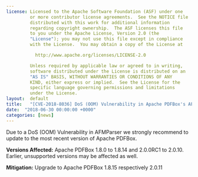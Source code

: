 ```yaml
---
license: Licensed to the Apache Software Foundation (ASF) under one
         or more contributor license agreements.  See the NOTICE file
         distributed with this work for additional information
         regarding copyright ownership.  The ASF licenses this file
         to you under the Apache License, Version 2.0 (the
         "License"); you may not use this file except in compliance
         with the License.  You may obtain a copy of the License at

           http://www.apache.org/licenses/LICENSE-2.0

         Unless required by applicable law or agreed to in writing,
         software distributed under the License is distributed on an
         "AS IS" BASIS, WITHOUT WARRANTIES OR CONDITIONS OF ANY
         KIND, either express or implied.  See the License for the
         specific language governing permissions and limitations
         under the License.
layout:  default
title:   "[CVE-2018-8036] DoS (OOM) Vulnerability in Apache PDFBox's AFMParser"
date:  "2018-06-30 00:00:00 +0000"
categories: [news]
---
```


Due to a DoS (OOM) Vulnerability in AFMParser we strongly recommend to update to the most recent version of Apache PDFBox.

**Versions Affected:**
Apache PDFBox 1.8.0 to 1.8.14 and 2.0.0RC1 to 2.0.10. Earlier, unsupported versions may be affected as well.

**Mitigation:**
Upgrade to Apache PDFBox 1.8.15 respectively 2.0.11

